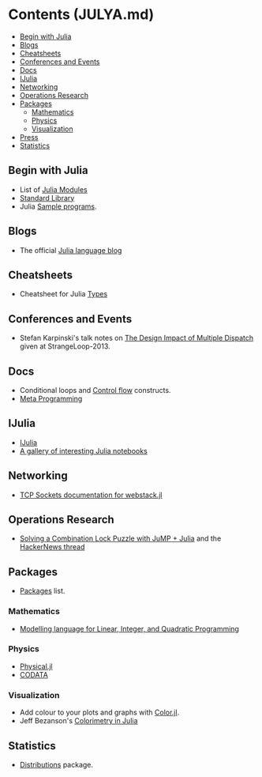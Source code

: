 # Contents (JULYA.md)

* [Begin with Julia](#begin-with-julia)
* [Blogs](#blogs)
* [Cheatsheets](#cheatsheets) 
* [Conferences and Events](#conferences-and-events)
* [Docs](#docs)
* [IJulia](#iJulia)
* [Networking](#networking)
* [Operations Research](#operations-research)
* [Packages](#packages)
    * [Mathematics](#mathematics)
    * [Physics](#physics)
    * [Visualization](#visualization)
* [Press](#press)
* [Statistics](#statistics)



## Begin with Julia
* List of [Julia Modules](http://docs.julialang.org/en/latest/manual/modules/)
* [Standard Library](http://docs.julialang.org/en/latest/stdlib/)
* Julia [Sample programs](https://github.com/JuliaLang/julia/tree/master/examples).

## Blogs
* The official [Julia language blog](http://julialang.org/blog/)


## Cheatsheets
* Cheatsheet for Julia [Types](https://github.com/tanmaykm/julia_types)


## Conferences and Events
* Stefan Karpinski's talk notes on [The Design Impact of Multiple Dispatch](http://nbviewer.ipython.org/b8fe9dbb36c1427b9f22) given at StrangeLoop-2013.


## Docs
* Conditional loops and [Control flow](http://docs.julialang.org/en/latest/manual/control-flow/) constructs.
* [Meta Programming](http://docs.julialang.org/en/latest/manual/metaprogramming/)


## IJulia
* [IJulia](https://github.com/JuliaLang/IJulia.jl)
* [A gallery of interesting Julia notebooks](https://github.com/ipython/ipython/wiki/A-gallery-of-interesting-IPython-Notebooks#julia-notebooks) 

## Networking 
* [TCP Sockets documentation for webstack.jl](http://blog.leahhanson.us/using-tcp-sockets-in-julia.html)


## Operations Research
* [Solving a Combination Lock Puzzle with JuMP + Julia](http://iaindunning.com/2013/combination-locks.html) and the [HackerNews thread](https://news.ycombinator.com/item?id=6425160)


## Packages
* [Packages](http://docs.julialang.org/en/latest/packages/packagelist/) list.

### Mathematics
* [Modelling language for Linear, Integer, and Quadratic Programming](https://github.com/IainNZ/JuMP.jl)

### Physics
* [Physical.jl](https://github.com/ggggggggg/Physical.jl)
* [CODATA](https://github.com/kofron/Codata.jl)

### Visualization
* Add colour to your plots and graphs with [Color.jl](https://github.com/JuliaLang/Color.jl).
* Jeff Bezanson's [Colorimetry in Julia](http://nbviewer.ipython.org/url/beowulf.csail.mit.edu/18.337/black%20body%20radiation.ipynb)



## Statistics
* [Distributions](http://juliastats.github.io/Distributions.jl/index.html) package.


